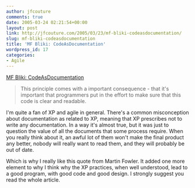 ```yaml
---
author: jfcouture
comments: true
date: 2005-03-24 02:21:54+00:00
layout: post
link: http://jfcouture.com/2005/03/23/mf-bliki-codeasdocumentation/
slug: mf-bliki-codeasdocumentation
title: 'MF Bliki: CodeAsDocumentation'
wordpress_id: 17
categories:
- Agile
---
```


[MF Bliki: CodeAsDocumentation](http://martinfowler.com/bliki/CodeAsDocumentation.html)


<blockquote>This principle comes with a important consequence - that it's important that programmers put in the effort to make sure that this code is clear and readable.</blockquote>



I'm quite a fan of XP and agile in general. There's a common misconception about documentation as related to XP, meaning that XP prescribes not to write any documentation. In a way it's almost true, but it was just to question the value of all the documents that some process require. When you really think about it, an awful lot of them won't make the final product any better, nobody will really want to read them, and they will probably be out of date.

Which is why I really like this quote from Martin Fowler. It added one more element to why I think why the XP practices, when well understood, lead to a good program, with good code and good design. I strongly suggest you read the whole article.
